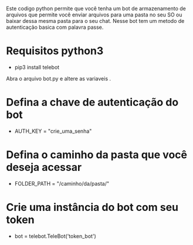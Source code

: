 Este codigo python permite que você tenha um bot de armazenamento de arquivos que permite você enviar arquivos para uma pasta no seu SO ou baixar dessa mesma pasta para o seu chat.
Nesse bot tem um metodo de autenticação basica com palavra passe.

# Requisitos python3
* pip3 install telebot

Abra o  arquivo bot.py e altere as variaveis .

# Defina a chave de autenticação do bot
* AUTH_KEY = "crie_uma_senha"

# Defina o caminho da pasta que você deseja acessar
* FOLDER_PATH = "/caminho/da/pasta/"

# Crie uma instância do bot com seu token
* bot = telebot.TeleBot('token_bot')

  
